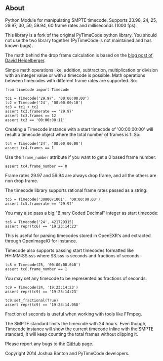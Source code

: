 About
-----

Python Module for manipulating SMPTE timecode. Supports 23.98, 24, 25, 29.97,
30, 50, 59.94, 60 frame rates and milliseconds (1000 fps).

This library is a fork of the original PyTimeCode python library. You should
not use the two library together (PyTimeCode is not maintained and has known
bugs).

The math behind the drop frame calculation is based on the
[blog post of David Heidelberger](http://www.davidheidelberger.com/blog/?p=29).

Simple math operations like, addition, subtraction, multiplication or division
with an integer value or with a timecode is possible. Math operations between
timecodes with different frame rates are supported. So:

    from timecode import Timecode

    tc1 = Timecode('29.97', '00:00:00;00')
    tc2 = Timecode('24', '00:00:00:10')
    tc3 = tc1 + tc2
    assert tc3.framerate == '29.97'
    assert tc3.frames == 12
    assert tc3 == '00:00:00:11'

Creating a Timecode instance with a start timecode of '00:00:00:00' will
result a timecode object where the total number of frames is 1. So:

    tc4 = Timecode('24', '00:00:00:00')
    assert tc4.frames == 1

Use the ``frame_number`` attribute if you want to get a 0 based frame number:

    assert tc4.frame_number == 0

Frame rates 29.97 and 59.94 are always drop frame, and all the others are non
drop frame.

The timecode library supports rational frame rates passed as a string:

    tc5 = Timecode('30000/1001', '00:00:00;00')
    assert tc5.framerate == '29.97'

You may also pass a big "Binary Coded Decimal" integer as start timecode:

    tc6 = Timecode('24', 421729315)
    assert repr(tc6) == '19:23:14:23'

This is useful for parsing timecodes stored in OpenEXR's and extracted through
OpenImageIO for instance.

Timecode also supports passing start timecodes formatted like HH:MM:SS.sss where
SS.sss is seconds and fractions of seconds:

    tc8 = Timecode(25, '00:00:00.040')
    assert tc8.frame_number == 1

You may set any timecode to be represented as fractions of seconds:

    tc9 = Timecode(24, '19:23:14:23')
    assert repr(tc9) == '19:23:14:23'

    tc9.set_fractional(True)
    assert repr(tc9) == '19:23:14.958'

Fraction of seconds is useful when working with tools like FFmpeg.


The SMPTE standard limits the timecode with 24 hours. Even though, Timecode
instance will show the current timecode inline with the SMPTE standard, it will
keep counting the total frames without clipping it.

Please report any bugs to the [GitHub](https://github.com/eoyilmaz/timecode)
page.

Copyright 2014 Joshua Banton and PyTimeCode developers.
